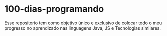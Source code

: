 # 100-dias-programando
Esse repositorio tem como objetivo único e exclusivo de colocar todo o meu progresso no aprendizado nas linguagens Java, JS  e Tecnologias similares.
